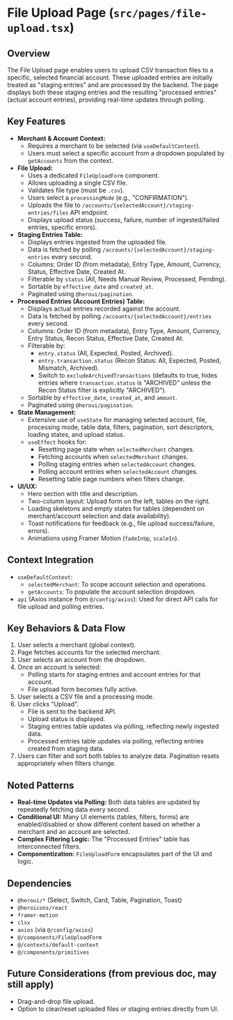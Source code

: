 # File Upload Page (`src/pages/file-upload.tsx`)

## Overview

The File Upload page enables users to upload CSV transaction files to a specific, selected financial account. These uploaded entries are initially treated as "staging entries" and are processed by the backend. The page displays both these staging entries and the resulting "processed entries" (actual account entries), providing real-time updates through polling.

## Key Features

-   **Merchant & Account Context:**
    -   Requires a merchant to be selected (via `useDefaultContext`).
    -   Users must select a specific account from a dropdown populated by `getAccounts` from the context.
-   **File Upload:**
    -   Uses a dedicated `FileUploadForm` component.
    -   Allows uploading a single CSV file.
    -   Validates file type (must be `.csv`).
    -   Users select a `processingMode` (e.g., "CONFIRMATION").
    -   Uploads the file to `/accounts/{selectedAccount}/staging-entries/files` API endpoint.
    -   Displays upload status (success, failure, number of ingested/failed entries, specific errors).
-   **Staging Entries Table:**
    -   Displays entries ingested from the uploaded file.
    -   Data is fetched by polling `/accounts/{selectedAccount}/staging-entries` every second.
    -   Columns: Order ID (from metadata), Entry Type, Amount, Currency, Status, Effective Date, Created At.
    -   Filterable by `status` (All, Needs Manual Review, Processed, Pending).
    -   Sortable by `effective_date` and `created_at`.
    -   Paginated using `@heroui/pagination`.
-   **Processed Entries (Account Entries) Table:**
    -   Displays actual entries recorded against the account.
    -   Data is fetched by polling `/accounts/{selectedAccount}/entries` every second.
    -   Columns: Order ID (from metadata), Entry Type, Amount, Currency, Entry Status, Recon Status, Effective Date, Created At.
    -   Filterable by:
        -   `entry.status` (All, Expected, Posted, Archived).
        -   `entry.transaction.status` (Recon Status: All, Expected, Posted, Mismatch, Archived).
        -   Switch to `excludeArchivedTransactions` (defaults to true, hides entries where `transaction.status` is "ARCHIVED" unless the Recon Status filter is explicitly "ARCHIVED").
    -   Sortable by `effective_date`, `created_at`, and `amount`.
    -   Paginated using `@heroui/pagination`.
-   **State Management:**
    -   Extensive use of `useState` for managing selected account, file, processing mode, table data, filters, pagination, sort descriptors, loading states, and upload status.
    -   `useEffect` hooks for:
        -   Resetting page state when `selectedMerchant` changes.
        -   Fetching accounts when `selectedMerchant` changes.
        -   Polling staging entries when `selectedAccount` changes.
        -   Polling account entries when `selectedAccount` changes.
        -   Resetting table page numbers when filters change.
-   **UI/UX:**
    -   Hero section with title and description.
    -   Two-column layout: Upload form on the left, tables on the right.
    -   Loading skeletons and empty states for tables (dependent on merchant/account selection and data availability).
    -   Toast notifications for feedback (e.g., file upload success/failure, errors).
    -   Animations using Framer Motion (`fadeInUp`, `scaleIn`).

## Context Integration

-   `useDefaultContext`:
    -   `selectedMerchant`: To scope account selection and operations.
    -   `getAccounts`: To populate the account selection dropdown.
-   `api` (Axios instance from `@/config/axios`): Used for direct API calls for file upload and polling entries.

## Key Behaviors & Data Flow

1.  User selects a merchant (global context).
2.  Page fetches accounts for the selected merchant.
3.  User selects an account from the dropdown.
4.  Once an account is selected:
    -   Polling starts for staging entries and account entries for that account.
    -   File upload form becomes fully active.
5.  User selects a CSV file and a processing mode.
6.  User clicks "Upload".
    -   File is sent to the backend API.
    -   Upload status is displayed.
    -   Staging entries table updates via polling, reflecting newly ingested data.
    -   Processed entries table updates via polling, reflecting entries created from staging data.
7.  Users can filter and sort both tables to analyze data. Pagination resets appropriately when filters change.

## Noted Patterns

-   **Real-time Updates via Polling:** Both data tables are updated by repeatedly fetching data every second.
-   **Conditional UI:** Many UI elements (tables, filters, forms) are enabled/disabled or show different content based on whether a merchant and an account are selected.
-   **Complex Filtering Logic:** The "Processed Entries" table has interconnected filters.
-   **Componentization:** `FileUploadForm` encapsulates part of the UI and logic.

## Dependencies

-   `@heroui/*` (Select, Switch, Card, Table, Pagination, Toast)
-   `@heroicons/react`
-   `framer-motion`
-   `clsx`
-   `axios` (via `@/config/axios`)
-   `@/components/FileUploadForm`
-   `@/contexts/default-context`
-   `@/components/primitives`

## Future Considerations (from previous doc, may still apply)

-   Drag-and-drop file upload.
-   Option to clear/reset uploaded files or staging entries directly from UI.
